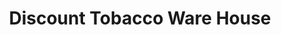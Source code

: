 ---
title: "Discount Tobacco Ware House"
url: /moline/discount-tobacco-ware-house/
shop: tobacco
---